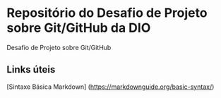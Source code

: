 # Repositório do Desafio de Projeto sobre Git/GitHub da DIO
Desafio de Projeto sobre Git/GitHub


## Links úteis
[Sintaxe Básica Markdown] (https://markdownguide.org/basic-syntax/)
